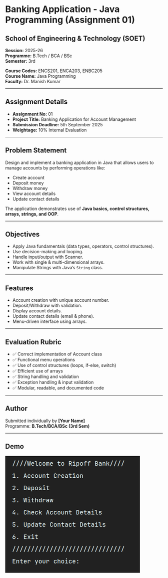 # Banking Application - Java Programming (Assignment 01)

## School of Engineering & Technology (SOET)  
**Session:** 2025-26  
**Programme:** B.Tech / BCA / BSc  
**Semester:** 3rd  

**Course Codes:** ENCS201, ENCA203, ENBC205  
**Course Name:** Java Programming  
**Faculty:** Dr. Manish Kumar  

---

## Assignment Details
- **Assignment No:** 01  
- **Project Title:** Banking Application for Account Management  
- **Submission Deadline:** 5th September 2025  
- **Weightage:** 10% Internal Evaluation  

---

## Problem Statement
Design and implement a banking application in Java that allows users to manage accounts by performing operations like:
- Create account
- Deposit money
- Withdraw money
- View account details
- Update contact details  

The application demonstrates use of **Java basics, control structures, arrays, strings, and OOP**.

---

## Objectives
- Apply Java fundamentals (data types, operators, control structures).  
- Use decision-making and looping.  
- Handle input/output with Scanner.  
- Work with single & multi-dimensional arrays.  
- Manipulate Strings with Java’s `String` class.  

---

## Features
- Account creation with unique account number.  
- Deposit/Withdraw with validation.  
- Display account details.  
- Update contact details (email & phone).  
- Menu-driven interface using arrays.  

---

## Evaluation Rubric
- ✅ Correct implementation of Account class  
- ✅ Functional menu operations  
- ✅ Use of control structures (loops, if-else, switch)  
- ✅ Efficient use of arrays  
- ✅ String handling and validation  
- ✅ Exception handling & input validation  
- ✅ Modular, readable, and documented code  

---

## Author
Submitted individually by **[Your Name]**  
Programme: **B.Tech/BCA/BSc (3rd Sem)**  

---

## Demo
![Banking Application Demo](image.png)
